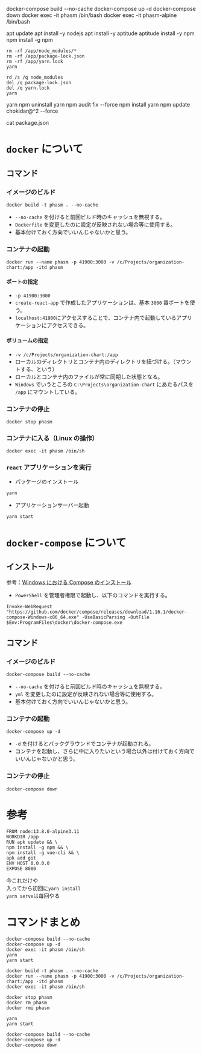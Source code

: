 docker-compose build --no-cache
docker-compose up -d
docker-compose down
docker exec -it phasm /bin/bash
docker exec -it phasm-alpine /bin/bash

apt update
apt install -y nodejs
apt install -y aptitude
aptitude install -y npm
npm install -g npm

```
rm -rf /app/node_modules/*
rm -rf /app/package-lock.json
rm -rf /app/yarn.lock
yarn
```

```
rd /s /q node_modules
del /q package-lock.json
del /q yarn.lock
yarn
```

yarn
npm uninstall yarn
npm audit fix --force
npm install yarn
npm update chokidar@^2 --force

cat package.json

# `docker` について

## コマンド

### イメージのビルド

```
docker build -t phasm . --no-cache
```

- `--no-cache` を付けると前回ビルド時のキャッシュを無視する。
- `Dockerfile` を変更したのに設定が反映されない場合等に使用する。
- 基本付けておく方向でいいんじゃないかと思う。

### コンテナの起動

```
docker run --name phasm -p 41900:3000 -v /c/Projects/organization-chart:/app -itd phasm
```

#### ポートの指定

- `-p 41900:3000`
- `create-react-app` で作成したアプリケーションは、基本 `3000` 番ポートを使う。
- `localhost:41900`にアクセスすることで、コンテナ内で起動しているアプリケーションにアクセスできる。

#### ボリュームの指定

- `-v /c/Projects/organization-chart:/app`
- ローカルのディレクトリとコンテナ内のディレクトリを紐づける。（マウントする、という）
- ローカルとコンテナ内のファイルが常に同期した状態となる。
- `Windows` でいうところの `C:\Projects\organization-chart` にあたるパスを `/app` にマウントしている。

### コンテナの停止

```
docker stop phasm
```

### コンテナに入る（Linux の操作）

```
docker exec -it phasm /bin/sh
```

### `react` アプリケーションを実行

- パッケージのインストール

```
yarn
```

- アプリケーションサーバー起動

```
yarn start
```

# `docker-compose` について

## インストール

参考：[Windows における Compose のインストール](https://docs.docker.jp/compose/install.html#windows-compose)

- `PowerShell` を管理者権限で起動し、以下のコマンドを実行する。

```
Invoke-WebRequest "https://github.com/docker/compose/releases/download/1.16.1/docker-compose-Windows-x86_64.exe" -UseBasicParsing -OutFile $Env:ProgramFiles\docker\docker-compose.exe
```

## コマンド

### イメージのビルド

```
docker-compose build --no-cache
```

- `--no-cache` を付けると前回ビルド時のキャッシュを無視する。
- `yml` を変更したのに設定が反映されない場合等に使用する。
- 基本付けておく方向でいいんじゃないかと思う。

### コンテナの起動

```
docker-compose up -d
```

- `-d` を付けるとバックグラウンドでコンテナが起動される。
- コンテナを起動し、さらに中に入りたいという場合以外は付けておく方向でいいんじゃないかと思う。

### コンテナの停止

```
docker-compose down
```

# 参考

```
FROM node:13.8.0-alpine3.11
WORKDIR /app
RUN apk update && \
npm install -g npm && \
npm install -g vue-cli && \
apk add git
ENV HOST 0.0.0.0
EXPOSE 8080
```

今これだけや  
入ってから初回に`yarn install`  
`yarn serve`は毎回やる

# コマンドまとめ

```
docker-compose build --no-cache
docker-compose up -d
docker exec -it phasm /bin/sh
yarn
yarn start

docker build -t phasm . --no-cache
docker run --name phasm -p 41900:3000 -v /c/Projects/organization-chart:/app -itd phasm
docker exec -it phasm /bin/sh

docker stop phasm
docker rm phasm
docker rmi phasm

yarn
yarn start

docker-compose build --no-cache
docker-compose up -d
docker-compose down
```
